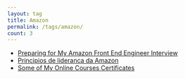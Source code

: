 ```yaml
---
layout: tag
title: Amazon
permalink: /tags/amazon/
count: 3
---
```


- [Preparing for My Amazon Front End Engineer Interview](https://spencerlepine.github.io/blog/preparing-for-my-amazon-front-end-engineer-interview)
- [Principios de lideranca da Amazon](https://diihgab.github.io//posts/Amazon/)
- [Some of My Online Courses Certificates](https://samirpaulb.github.io/blog-jekyll/posts/some-of-my-online-courses-certificates/)
